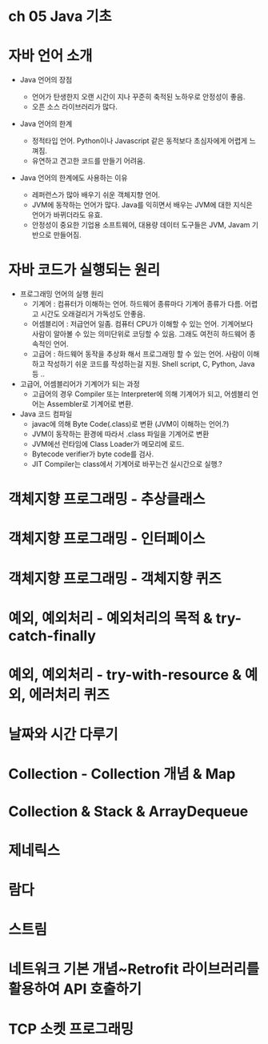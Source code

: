 ch 05 Java 기초
===

# 자바 언어 소개
- Java 언어의 장점 <br>
  - 언어가 탄생한지 오랜 시간이 지나 꾸준히 축적된 노하우로 안정성이 좋음.
  - 오픈 소스 라이브러리가 많다.

- Java 언어의 한계 <br>
  - 정적타입 언어. Python이나 Javascript 같은 동적보다 초심자에게 어렵게 느껴짐.
  - 유연하고 견고한 코드를 만들기 어려움.

- Java 언어의 한계에도 사용하는 이유 <br>
  - 레퍼런스가 많아 배우기 쉬운 객체지향 언어.
  - JVM에 동작하는 언어가 많다. Java를 익히면서 배우는 JVM에 대한 지식은 언어가 바뀌더라도 유효.
  - 안정성이 중요한 기업용 소프트웨어, 대용량 데이터 도구들은 JVM, Javam 기반으로 만들어짐.

# 자바 코드가 실행되는 원리
- 프로그래밍 언어의 실행 원리 <br>
  - 기계어 : 컴퓨터가 이해하는 언어. 하드웨어 종류마다 기계어 종류가 다름. 어렵고 시간도 오래걸리거 가독성도 안좋음.
  - 어셈블리어 : 저급언어 일좀. 컴퓨터 CPU가 이해할 수 있는 언어. 기계어보다 사람이 알아볼 수 있는 의미단위로 코딩할 수 있음. 그래도 여전히 하드웨어 종속적인 언어.
  - 고급어 : 하드웨어 동작을 추상화 해서 프로그래밍 할 수 있는 언어. 사람이 이해하고 작성하기 쉬운 코드를 작성하는걸 지원. Shell script, C, Python, Java 등 ..
- 고급어, 어셈블리어가 기계어가 되는 과정 <br>
  - 고급어의 경우 Compiler 또는 Interpreter에 의해 기계어가 되고, 어셈블리 언어는 Assembler로 기계어로 변환.
- Java 코드 컴파일 <br>
  - javac에 의해 Byte Code(.class)로 변환 (JVM이 이해하는 언어.?)
  - JVM이 동작하는 환경에 따라서 .class 파일을 기계어로 변환
  - JVM에선 런타임에 Class Loader가 메모리에 로드.
  - Bytecode verifier가 byte code를 검사.
  - JIT Compiler는 class에서 기계어로 바꾸는건 실시간으로 실행.?

# 객체지향 프로그래밍 - 추상클래스

# 객체지향 프로그래밍 - 인터페이스

# 객체지향 프로그래밍 - 객체지향 퀴즈

# 예외, 예외처리 - 예외처리의 목적 & try-catch-finally

# 예외, 예외처리 - try-with-resource & 예외, 에러처리 퀴즈

# 날짜와 시간 다루기

# Collection - Collection 개념 & Map

# Collection & Stack & ArrayDequeue

# 제네릭스

# 람다

# 스트림

# 네트워크 기본 개념~Retrofit 라이브러리를 활용하여 API 호출하기

# TCP 소켓 프로그래밍